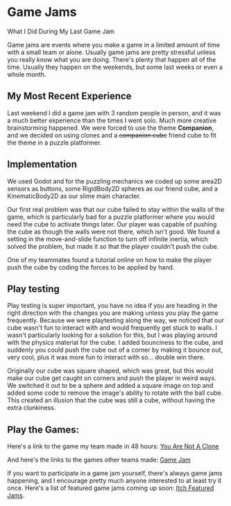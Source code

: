 # Game Jams

What I Did During My Last Game Jam

Game jams are events where you make a game in a limited amount of time with a small team or alone. Usually game jams are pretty stressful unless you really know what you are doing. There's plenty that happen all of the time. Usually they happen on the weekends, but some last weeks or even a whole month.

## My Most Recent Experience

Last weekend I did a game jam with 3 random people in person, and it was a much better experience than the times I went solo. Much more creative brainstorming happened. We were forced to use the theme **Companion**, and we decided on using clones and a ~~companion cube~~ friend cube to fit the theme in a puzzle platformer.

## Implementation

We used Godot and for the puzzling mechanics we coded up some area2D sensors as buttons, some RigidBody2D spheres as our friend cube, and a KinematicBody2D as our slime main character.

Our first real problem was that our cube failed to stay within the walls of the game, which is particularly bad for a puzzle platformer where you would need the cube to activate things later. Our player was capable of pushing the cube as though the walls were not there, which isn't good. We found a setting in the move-and-slide function to turn off infinite inertia, which solved the problem, but made it so that the player couldn't push the cube.

One of my teammates found a tutorial online on how to make the player push the cube by coding the forces to be applied by hand.

## Play testing

Play testing is super important, you have no idea if you are heading in the right direction with the changes you are making unless you play the game frequently. Because we were playtesting along the way, we noticed that our cube wasn't fun to interact with and would frequently get stuck to walls. I wasn't particularly looking for a solution for this, but I was playing around with the physics material for the cube. I added bounciness to the cube, and suddenly you could push the cube out of a corner by making it bounce out, very cool, plus it was more fun to interact with so... double win there.

Originally our cube was square shaped, which was great, but this would make our cube get caught on corners and push the player in weird ways. We switched it out to be a sphere and added a square image on top and added some code to remove the image's ability to rotate with the ball cube. This created an illusion that the cube was still a cube, without having the extra clunkiness.

## Play the Games:

Here's a link to the game my team made in 48 hours:
[You Are Not A Clone](https://sire-inc.itch.io/you-are-not-a-clone)

And here's the links to the games other teams made:
[Game Jam](https://itch.io/jam/wgdc-spring-game-jam/entries)

If you want to participate in a game jam yourself, there's always game jams happening, and I encourage pretty much anyone interested to at least try it once. Here's a list of featured game jams coming up soon: [Itch Featured Jams](https://itch.io/jams/upcoming/sort-date/featured).

